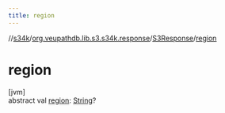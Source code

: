 ```yaml
---
title: region
---
```

//[s34k](../../../index.html)/[org.veupathdb.lib.s3.s34k.response](../index.html)/[S3Response](index.html)/[region](region.html)



# region



[jvm]\
abstract val [region](region.html): [String](https://kotlinlang.org/api/latest/jvm/stdlib/kotlin/-string/index.html)?




